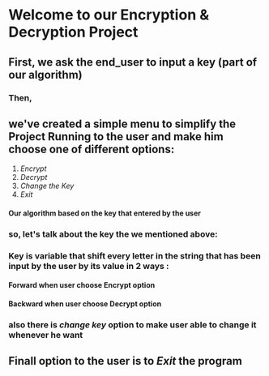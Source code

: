 # Welcome to our Encryption & Decryption Project 
## First, we ask the end_user to input a **key** (part of our algorithm)
### Then,
## we've created a simple menu to simplify the Project Running to the user and make him choose one of different options: 
1. *Encrypt*
2. *Decrypt*
3. *Change the Key*
4. *Exit* 
#### Our algorithm based on the **key** that entered by the user 
### so, let's talk about the key the we mentioned above:
### **Key** is variable that shift every letter in the string that has been input by the user by its value in 2 ways :
#### Forward when user choose Encrypt option
#### Backward when user choose Decrypt option
### also there is *change key* option to make user able to change it whenever he want
## Finall option to the user is to *Exit* the program

